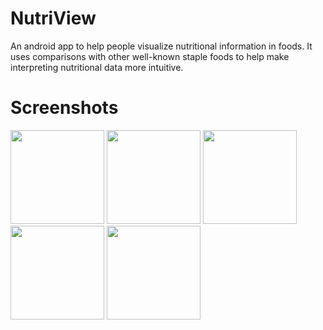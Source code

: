 # NutriView
An android app to help people visualize nutritional information in foods.  It uses comparisons with other well-known staple foods to help make interpreting nutritional data more intuitive.

# Screenshots

<div style="display: inline-block">
  <img src="https://i.imgur.com/S7nIlyv.png" width="150">
  <img src="https://i.imgur.com/FwHTFVZ.png" width="150">
  <img src="https://i.imgur.com/6H96FTt.png" width="150">
  <img src="https://i.imgur.com/77L4CRt.png" width="150">
  <img src="https://i.imgur.com/3AKoEud.png" width="150">
</div>

